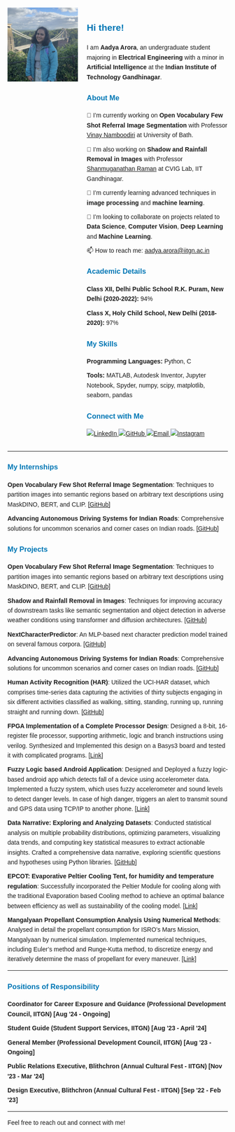 <!DOCTYPE html>
<html lang="en">
<head>
  <meta charset="UTF-8">
  <meta name="viewport" content="width=device-width, initial-scale=1.0">
  <title>Aadya Arora</title>
  <style>
    body {
      font-family: Arial, sans-serif;
      line-height: 1.6;
      margin: 20px;
    }
    h2, h3 {
      color: #0077B5;
    }
    ul {
      list-style-type: none;
      padding-left: 0;
    }
    li {
      margin-bottom: 10px;
    }
    img {
      max-width: 100%;
      height: auto;
    }
  </style>
</head>
<body>

<div style="display: flex; align-items: flex-start;">
  <div style="flex: 1;">
    <img src="https://github.com/AADYA-ARORA/aadya-arora.github.io/blob/main/IMG_0661.jpg?raw=true" width="250" alt="Aadya Arora"/>
  </div>
  <div style="flex: 2; padding-left: 20px;">
    <h2>Hi there!</h2>
    <p>I am <strong>Aadya Arora</strong>, an undergraduate student majoring in <strong>Electrical Engineering</strong> with a minor in <strong>Artificial Intelligence</strong> at the <strong>Indian Institute of Technology Gandhinagar</strong>.</p>
    <h3>About Me</h3>
    <ul>
      <li>🔭 I’m currently working on <strong>Open Vocabulary Few Shot Referral Image Segmentation</strong> with Professor <a href="https://vinaypn.github.io/">Vinay Namboodiri</a> at University of Bath.</li>
      <li>🔭 I’m also working on <strong>Shadow and Rainfall Removal in Images</strong> with Professor <a href="https://www.shanmuga.people.iitgn.ac.in/">Shanmuganathan Raman</a> at CVIG Lab, IIT Gandhinagar.</li>
      <li>🌱 I’m currently learning advanced techniques in <strong>image processing</strong> and <strong>machine learning</strong>.</li>
      <li>👯 I’m looking to collaborate on projects related to <strong>Data Science</strong>, <strong>Computer Vision</strong>, <strong>Deep Learning</strong> and <strong>Machine Learning</strong>.</li>
      <li>📫 How to reach me: <a href="mailto:aadya.arora@iitgn.ac.in">aadya.arora@iitgn.ac.in</a></li>
    </ul>
    <h3>Academic Details</h3>
    <ul>
      <li><strong>Class XII, Delhi Public School R.K. Puram, New Delhi (2020-2022):</strong> 94%</li>
      <li><strong>Class X, Holy Child School, New Delhi (2018-2020):</strong> 97%</li>
    </ul>
    <h3>My Skills</h3>
    <ul>
      <li><strong>Programming Languages:</strong> Python, C</li>
      <li><strong>Tools:</strong> MATLAB, Autodesk Inventor, Jupyter Notebook, Spyder, numpy, scipy, matplotlib, seaborn, pandas</li>
    </ul>
    <h3>Connect with Me</h3>
    <p>
      <a href="https://www.linkedin.com/in/aadya-arora-069253259/">
        <img src="https://img.shields.io/badge/LinkedIn-0077B5?style=for-the-badge&logo=linkedin&logoColor=white" alt="LinkedIn" />
      </a>
      <a href="https://github.com/AADYA-ARORA">
        <img src="https://img.shields.io/badge/GitHub-100000?style=for-the-badge&logo=github&logoColor=white" alt="GitHub" />
      </a>
      <a href="mailto:aadya.arora@iitgn.ac.in">
        <img src="https://img.shields.io/badge/Email-D14836?style=for-the-badge&logo=gmail&logoColor=white" alt="Email" />
      </a>
      <a href="https://www.instagram.com/aadya_0219/">
        <img src="https://img.shields.io/badge/Instagram-E4405F?style=for-the-badge&logo=instagram&logoColor=white" alt="Instagram" />
      </a>
    </p>
  </div>
</div>

<hr>

<h3>My Internships</h3>
<ul>
  <li><strong>Open Vocabulary Few Shot Referral Image Segmentation</strong>: Techniques to partition images into semantic regions based on arbitrary text descriptions using MaskDINO, BERT, and CLIP. <a href="https://github.com/AADYA-ARORA/projectname">[GitHub]</a></li>
  <li><strong>Advancing Autonomous Driving Systems for Indian Roads</strong>: Comprehensive solutions for uncommon scenarios and corner cases on Indian roads. <a href="https://github.com/AADYA-ARORA/Autonomous_IDD">[GitHub]</a></li>
</ul>

<h3>My Projects</h3>
<ul>
  <li><strong>Open Vocabulary Few Shot Referral Image Segmentation</strong>: Techniques to partition images into semantic regions based on arbitrary text descriptions using MaskDINO, BERT, and CLIP. <a href="https://github.com/AADYA-ARORA/projectname">[GitHub]</a></li>
  <li><strong>Shadow and Rainfall Removal in Images</strong>: Techniques for improving accuracy of downstream tasks like semantic segmentation and object detection in adverse weather conditions using transformer and diffusion architectures. <a href="https://github.com/Shadow-Segmentation-and-Removal/Shadow-Segmentation-and-Removal">[GitHub]</a></li>
  <li><strong>NextCharacterPredictor</strong>: An MLP-based next character prediction model trained on several famous corpora. <a href="https://github.com/Robohrriday/ML_2024_TensionFlow_A3">[GitHub]</a></li>
  <li><strong>Advancing Autonomous Driving Systems for Indian Roads</strong>: Comprehensive solutions for uncommon scenarios and corner cases on Indian roads. <a href="https://github.com/AADYA-ARORA/Autonomous_IDD">[GitHub]</a></li>
  <li><strong>Human Activity Recognition (HAR)</strong>: Utilized the UCI-HAR dataset, which comprises time-series data capturing the activities of thirty subjects engaging in six different activities classified as walking, sitting, standing, running up, running straight and running down. <a href="https://github.com/ES335-2024/assignment-1-ml-tensionflow">[GitHub]</a></li>
  <li><strong>FPGA Implementation of a Complete Processor Design</strong>: Designed a 8-bit, 16-register file processor, supporting arithmetic, logic and branch instructions using verilog. Synthesized and Implemented this design on a Basys3 board and tested it with complicated programs. <a href="https://drive.google.com/file/d/17sn1dGt2OUcFvrcrlaF2K8Nw1NFW_ZPb/view">[Link]</a></li>
  <li><strong>Fuzzy Logic based Android Application</strong>: Designed and Deployed a fuzzy logic-based android app which detects fall of a device using accelerometer data. Implemented a fuzzy system, which uses fuzzy accelerometer and sound levels to detect danger levels. In case of high danger, triggers an alert to transmit sound and GPS data using TCP/IP to another phone. <a href="https://drive.google.com/drive/folders/1b3QZBsjZjNEj7Gf0RcK6uNscTXxKR9Eo">[Link]</a></li>
  <li><strong>Data Narrative: Exploring and Analyzing Datasets</strong>: Conducted statistical analysis on multiple probability distributions, optimizing parameters, visualizing data trends, and computing key statistical measures to extract actionable insights. Crafted a comprehensive data narrative, exploring scientific questions and hypotheses using Python libraries. <a href="https://github.com/AADYA-ARORA/Data-Narratives">[GitHub]</a></li>
  <li><strong>EPCOT: Evaporative Peltier Cooling Tent, for humidity and temperature regulation</strong>: Successfully incorporated the Peltier Module for cooling along with the traditional Evaporation based Cooling method to achieve an optimal balance between efficiency as well as sustainability of the cooling model. <a href="https://www.ahmedabadmirror.com/solutions-for-real-life-problems/81859419.html">[Link]</a></li>
  <li><strong>Mangalyaan Propellant Consumption Analysis Using Numerical Methods</strong>: Analysed in detail the propellant consumption for ISRO’s Mars Mission, Mangalyaan by numerical simulation. Implemented numerical techniques, including Euler’s method and Runge-Kutta method, to discretize energy and iteratively determine the mass of propellant for every maneuver. <a href="https://drive.google.com/file/d/1Y13WqOKOdwSQAbhMXb0pXW_ddzerIZAB/view">[Link]</a></li>
</ul>

<hr>

<h3>Positions of Responsibility</h3>
<ul>
  <li><strong>Coordinator for Career Exposure and Guidance (Professional Development Council, IITGN) [Aug '24 - Ongoing]</strong></li>
  <li><strong>Student Guide (Student Support Services, IITGN) [Aug '23 - April '24]</strong></li>
  <li><strong>General Member (Professional Development Council, IITGN) [Aug '23 - Ongoing]</strong></li>
  <li><strong>Public Relations Executive, Blithchron (Annual Cultural Fest - IITGN) [Nov '23 - Mar '24]</strong></li>
  <li><strong>Design Executive, Blithchron (Annual Cultural Fest - IITGN) [Sep '22 - Feb '23]</strong></li>
</ul>

<hr>

<p>Feel free to reach out and connect with me!</p>

</body>
</html>

